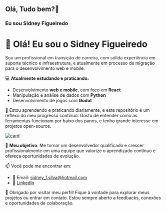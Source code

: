 ## Olá, Tudo bem?👋
### Eu sou Sidney Figueiredo

# 👋 Olá! Eu sou o Sidney Figueiredo

Sou um profissional em transição de carreira, com sólida experiência em suporte técnico e infraestrutura, e atualmente em processo de migração para o desenvolvimento web e mobile.

💻 **Atualmente estudando e praticando:**
- Desenvolvimento **web e mobile**, com foco em **React**
- Manipulação e análise de dados com **Python**
- Desenvolvimento de jogos com **Godot**

🌱 Estou aprendendo e praticando diariamente, e este repositório é um reflexo do meu progresso contínuo. Gosto de entender como as ferramentas funcionam por baixo dos panos, e tenho grande interesse em projetos open-source.

[![card](https://github-readme-stats.vercel.app/api?username=sidneyFdev&theme=dracula&show_icons=true)](https://github.com/anuraghazra/github-readme-stats)

📌 **Meu objetivo**: Me tornar um desenvolvedor qualificado e crescer profissionalmente em uma equipe que valorize o aprendizado contínuo e ofereça oportunidades de evolução.

📫 Você pode me encontrar em:
- 📧 Email: sidney_f.silva@hotmail.com
- 💼 [LinkedIn](https://www.linkedin.com/in/sidney-figueiredo)

🚀 Obrigado por visitar meu perfil! Fique à vontade para explorar meus projetos ou entrar em contato. Estou sempre aberto a feedbacks, conexões e oportunidades de colaboração.

